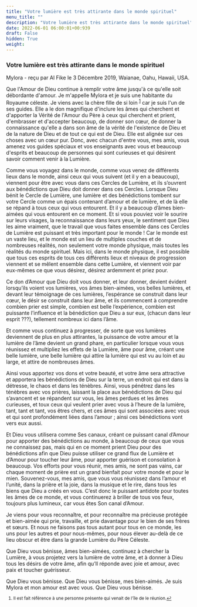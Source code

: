 ```yaml
---
title: "Votre lumière est très attirante dans le monde spirituel"
menu_title: ""
description: "Votre lumière est très attirante dans le monde spirituel"
date: 2022-06-01 06:00:01+00:939
draft: False
hidden: True
weight:
---
```

### Votre lumière est très attirante dans le monde spirituel

Mylora - reçu par Al Fike le 3 Décembre 2019, Waianae, Oahu, Hawaii, USA.

Que l'Amour de Dieu continue à remplir votre âme jusqu'à ce qu'elle soit débordante d'amour. Je m'appelle Mylora et je suis une habitante du Royaume céleste. Je viens avec la chère fille de si loin <sup id=”a1”>[1](#f1)</sup> car je suis l'un de ses guides. Elle a le don magnifique d'inclure les âmes qui cherchent et d'apporter la Vérité de l'Amour du Père à ceux qui cherchent et prient, d'embrasser et d'accepter beaucoup, de donner son cœur, de donner la connaissance qu'elle a dans son âme de la vérité de l'existence de Dieu et de la nature de Dieu et de tout ce qui est de Dieu. Elle est alignée sur ces choses avec un cœur pur. Donc, avec chacun d'entre vous, mes amis, vous amenez vos guides spéciaux et vos enseignants avec vous et beaucoup d'esprits et beaucoup de personnes qui sont curieuses et qui désirent savoir comment venir à la Lumière.

Comme vous voyagez dans le monde, comme vous venez de différents lieux dans le monde, ainsi ceux qui vous suivent (et il y en a beaucoup), viennent pour être avec vous dans ces Cercles de Lumière, et ils s’ouvrent aux bénédictions que Dieu doit donner dans ces Cercles. Lorsque Dieu bénit le Cercle de Lumière, une lumière et des bénédictions tombent sur votre Cercle comme un épais contenant d’amour et de lumière, et de là elle se répand à tous ceux qui vous entourent. Et il y a beaucoup d’âmes bien-aimées qui vous entourent en ce moment. Et si vous pouviez voir le sourire sur leurs visages, la reconnaissance dans leurs yeux, le sentiment que Dieu les aime vraiment, que le travail que vous faites ensemble dans ces Cercles de Lumière est puissant et très important pour le monde ! Car le monde est un vaste lieu, et le monde est un lieu de multiples couches et de nombreuses réalités, non seulement votre monde physique, mais toutes les réalités du monde spirituel. Mais ici, dans le monde physique, il est possible que tous ces esprits de tous ces différents lieux et niveaux de progression viennent et se mêlent ensemble dans cette Lumière, et viennent voir par eux-mêmes ce que vous désirez, désirez ardemment et priez pour.

Ce don d’Amour que Dieu doit vous donner, et leur donner, devient évident lorsqu’ils voient vos lumières, vos âmes bien-aimées, vos belles lumières, et devant leur témoignage de ces lumières, l’espérance se construit dans leur cœur, le désir se construit dans leur âme, et ils commencent à comprendre combien prier est simple, combien est belle l’expérience, combien est puissante l’influence et la bénédiction que Dieu a sur eux, (chacun dans leur esprit ???), tellement nombreux ici dans l’âme.

Et comme vous continuez à progresser, de sorte que vos lumières deviennent de plus en plus attirantes, la puissance de votre amour et la lumière de l’âme devient un grand phare, en particulier lorsque vous vous réunissez et multipliez les effets de la Lumière, âme pour âme, créant une belle lumière, une belle lumière qui attire la lumière qui est vu au loin et au large, et attire de nombreuses âmes.

Ainsi vous apportez vos dons et votre beauté, et votre âme sera attractive et apportera les bénédictions de Dieu sur la terre, un endroit qui est dans la détresse, le chaos et dans les ténèbres. Ainsi, vous pénétrez dans les ténèbres avec vos prières, laissant la place aux bénédictions de Dieu qui s’avancent et se répandent sur vous, les âmes perdues et les âmes curieuses, et toux ceux qui veulent prier avec vous à l’heure de la lumière, tant, tant et tant, vos êtres chers, et ces âmes qui sont associées avec vous et qui sont profondément liées dans l’amour ; ainsi ces bénédictions vont vers eux aussi.

Et Dieu vous utilisera comme Ses canaux, créant ce puissant canal d’Amour pour apporter des bénédictions au monde, à beaucoup de ceux que vous ne connaissez pas, mais qui en ce moment prient Dieu pour des bénédictions afin que Dieu puisse utiliser ce grand flux de Lumière et d’Amour pour toucher leur âme, pour apporter guérison et consolation à beaucoup. Vos efforts pour vous réunir, mes amis, ne sont pas vains, car chaque moment de prière est un grand bienfait pour votre monde et pour le mien. Souvenez-vous, mes amis, que vous vous réunissez dans l’amour et l’unité, dans la prière et la joie, dans la musique et le rire, dans tous les biens que Dieu a créés en vous. C’est donc le puissant antidote pour toutes les âmes de ce monde, et vous continuerez à briller de tous vos feux, toujours plus lumineux, car vous êtes Son canal d’Amour.

Je viens pour vous reconnaître, et pour reconnaître ma précieuse protégée et bien-aimée qui prie, travaille, et prie davantage pour le bien de ses frères et sœurs. Et nous ne faisons pas tous autant pour tous en ce monde, les uns pour les autres et pour nous-mêmes, pour nous élever au-delà de ce lieu obscur et être dans la grande Lumière du Père Céleste.

Que Dieu vous bénisse, âmes bien-aimées, continuez à chercher la Lumière, à vous projetez vers la lumière de votre âme, et à donner à Dieu tous les désirs de votre âme, afin qu’Il réponde avec joie et amour, avec paix et toucher guérisseur.

Que Dieu vous bénisse. Que Dieu vous bénisse, mes bien-aimés. Je suis Mylora et mon amour est avec vous. Que Dieu vous bénisse.
<small>

1. <large id=”f1”> Il est fait référence à une personne présente qui venait de l'île de le réunion.[↩](#a1)
